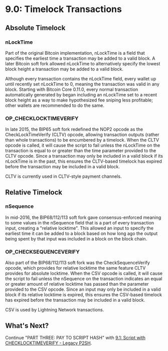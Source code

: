 # 9.0: Timelock Transactions

## Absolute Timelock

### nLockTime

Part of the original Bitcoin implementation, nLockTime is a field that specifies the earliest time a transaction may be added to a valid block. A later Bitcoin soft fork allowed nLockTime to alternatively specify the lowest block height a transaction may be added to a valid block.

Although every transaction contains the nLockTime field, every wallet up until recently set nLockTime to 0, meaning the transaction was valid in any block. Starting with Bitcoin Core 0.11.0, every normal transaction automatically generated by began including an nLockTime set to a recent block height as a way to make hypothesized fee sniping less profitable; other wallets are recommended to do the same.

### OP\_CHECKLOCKTIMEVERIFY

In late 2015, the BIP65 soft fork redefined the NOP2 opcode as the CheckLockTimeVerify \(CLTV\) opcode, allowing transaction outputs \(rather than whole transactions\) to be encumbered by a timelock. When the CLTV opcode is called, it will cause the script to fail unless the nLockTime on the transaction is equal to or greater than the time parameter provided to the CLTV opcode. Since a transaction may only be included in a valid block if its nLockTime is in the past, this ensures the CLTV-based timelock has expired before the transaction may be included in a valid block.

CLTV is currently used in CLTV-style payment channels.

## Relative Timelock

### nSequence

In mid-2016, the BIP68/112/113 soft fork gave consensus-enforced meaning to some values in the nSequence field that is a part of every transaction input, creating a "relative locktime". This allowed an input to specify the earliest time it can be added to a block based on how long ago the output being spent by that input was included in a block on the block chain.

### OP\_CHECKSEQUENCEVERIFY

Also part of the BIP68/112/113 soft fork was the CheckSequenceVerify opcode, which provides for relative locktime the same feature CLTV provides for absolute locktime. When the CSV opcode is called, it will cause the script to fail unless the nSequence on the transaction indicates an equal or greater amount of relative locktime has passed than the parameter provided to the CSV opcode. Since an input may only be included in a valid block if its relative locktime is expired, this ensures the CSV-based timelock has expired before the transaction may be included in a valid block.

CSV is used by Lightning Network transactions.

## What's Next?

Continue "PART THREE: PAY TO SCRIPT HASH" with [9.1: Script with CHECKLOCKTIMEVERIFY - Legacy P2SH](09_1_p2sh_cltv.md).

